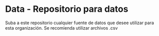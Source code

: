 # Data - Repositorio para datos

Suba a este repositorio cualquier fuente de datos que desee utilizar para esta organización. Se recomienda utilizar archivos .csv
